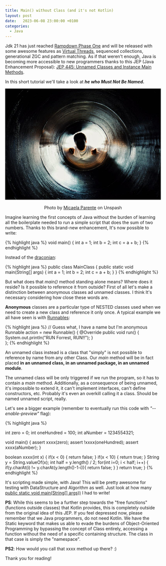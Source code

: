 ```yaml
---
title: Main() without Class (and it's not Kotlin)
layout: post
date:   2023-06-08 23:00:00 +0100
categories:
  - Java
---
```

Jdk 21 has just reached [Rampdown Phase One](https://openjdk.org/projects/jdk/21/) and will be released with some awesome features
as [Virtual Threads](https://blog.devgenius.io/java-virtual-threads-715c162c6c39), sequenced collections, generational ZGC and pattern matching.
As if that weren't enough, Java is becoming more accessible to new programmers thanks to this JEP (Java Enhancement Proposal): 
[JEP 445: Unnamed Classes and Instance Main Methods](https://openjdk.org/jeps/445). 

In this short tutorial we'll take a look at **_he who Must Not Be Named._**

<div align="center">
<img src="/assets/tunnel.jpg" style="content-visibility:auto"
alt="Fault Barrier"
loading="lazy"
decoding="async">
</div>
<p style="text-align:center">Photo by <a href="https://unsplash.com/@mparente">Micaela Parente</a> on Unspash</p>

Imagine learning the first concepts of Java without the burden of learning all the boilerplate needed to run a simple script
that does the sum of two numbers. Thanks to this brand-new enhancement, It's now possible to write:

{% highlight java %}
void main() {
    int a = 1;
    int b = 2;
    int c = a + b;
}
{% endhighlight %}

Instead of the [draconian](https://en.wikipedia.org/wiki/Draconian): 

{% highlight java %}
public class MainClass {
    public static void main(String[] args) {
        int a = 1;
        int b = 2;
        int c = a + b;
    }
}
{% endhighlight %}

But what does that _main()_ method standing alone means? Where does it reside? Is it possible to reference it from outside? First of all let's make a distinction between anonymous classes ad unnamed classes. 
I think It's necessary considering how close these words are.

**Anonymous** classes are a particular type of NESTED classes used when we need to create a new class and reference it only once. 
A typical example we all have seen is with [Runnables](https://docs.oracle.com/javase/8/docs/api/java/lang/Runnable.html):

{% highlight java %}
// Guess what, I have a name but I'm anonymous
Runnable action = new Runnable() {
    @Override
    public void run() {
        System.out.println("RUN Forrest, RUN!!");
    }           
};
{% endhighlight %}

An unnamed class instead is a class that "simply" is not possible to reference by name from any other Class.
Our _main_ method will be in fact placed **in an unnamed class, in an unnamed package, in an unnamed module**.

The unnamed class will be only triggered if we run the program, so it has to contain a _main_ method. Additionally, 
as a consequence of being unnamed, it's impossible to extend it, it can't implement interfaces, can't define constructors, etc.
Probably it's even an overkill calling it a class. Should be named unnamed script, really.

Let's see a bigger example (remember to eventually run this code with _"--enable-preview"_ flag):

{% highlight java %}

int zero = 0;
int oneHundred = 100;
int aNumber = 1234554321;

void main() {
    assert xxxx(zero);
    assert !xxxx(oneHundred);
    assert xxxx(aNumber);
}

boolean xxxx(int x) {
    if(x < 0) {
        return false;
    }
    if(x < 10) {
        return true;
    }
    String y = String.valueOf(x);
    int half = y.length() / 2;
    for(int i=0; i < half; i++) {
        if(y.charAt(i) != y.charAt(y.length()-1-i)){
            return false;
        }
    }
    return true;
}
{% endhighlight %}

It's scripting made simple, with Java! 
This will be pretty awesome for testing with DataStructure and Algorithm as well. Just look at how many 
[public static void main(String[] args))](https://github.com/GaetanoPiazzolla/programming-dojo) I had to write!

**PS**: While this seems to be a further step towards the "free functions" (functions outside classes) that Kotlin provides,
this is completely outside from the original idea of this JEP. If you feel depressed now, please remember that we Java programmers, do not need Kotlin. 
We have the Static keyword that makes us able to evade the burdens of Object-Oriented Programming by
bypassing the concept of Class entirely, accessing a function without the need of a specific containing structure.
The class in that case is simply the "namespace". 

**PS2**: How would you call that xxxx method up there? :)

Thank you for reading!


